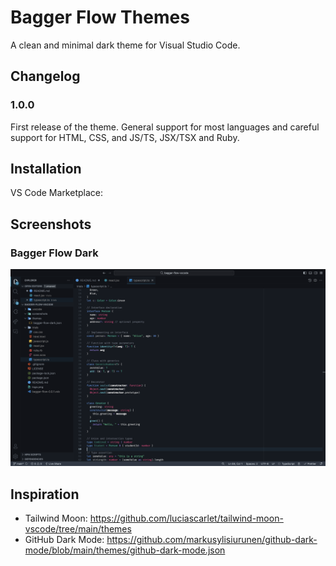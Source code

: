 # Bagger Flow Themes

A clean and minimal dark theme for Visual Studio Code.

## Changelog

### 1.0.0

First release of the theme. General support for most languages and careful support for HTML, CSS, and JS/TS, JSX/TSX and Ruby.

## Installation

VS Code Marketplace:

## Screenshots

### Bagger Flow Dark

![Bagger Flow Dark](./screenshots/bagger-flow-dark_a.png)

## Inspiration

- Tailwind Moon: https://github.com/luciascarlet/tailwind-moon-vscode/tree/main/themes
- GitHub Dark Mode: https://github.com/markusylisiurunen/github-dark-mode/blob/main/themes/github-dark-mode.json
